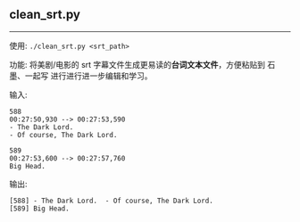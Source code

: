 ## clean_srt.py

---

使用: `./clean_srt.py <srt_path>`

功能: 将美剧/电影的 srt 字幕文件生成更易读的**台词文本文件**，方便粘贴到 石墨、一起写 进行进行进一步编辑和学习。

输入: 

	588
	00:27:50,930 --> 00:27:53,590
	- The Dark Lord.
	- Of course, The Dark Lord.

	589
	00:27:53,600 --> 00:27:57,760
	Big Head.

输出:

	[588] - The Dark Lord.  - Of course, The Dark Lord.
	[589] Big Head.